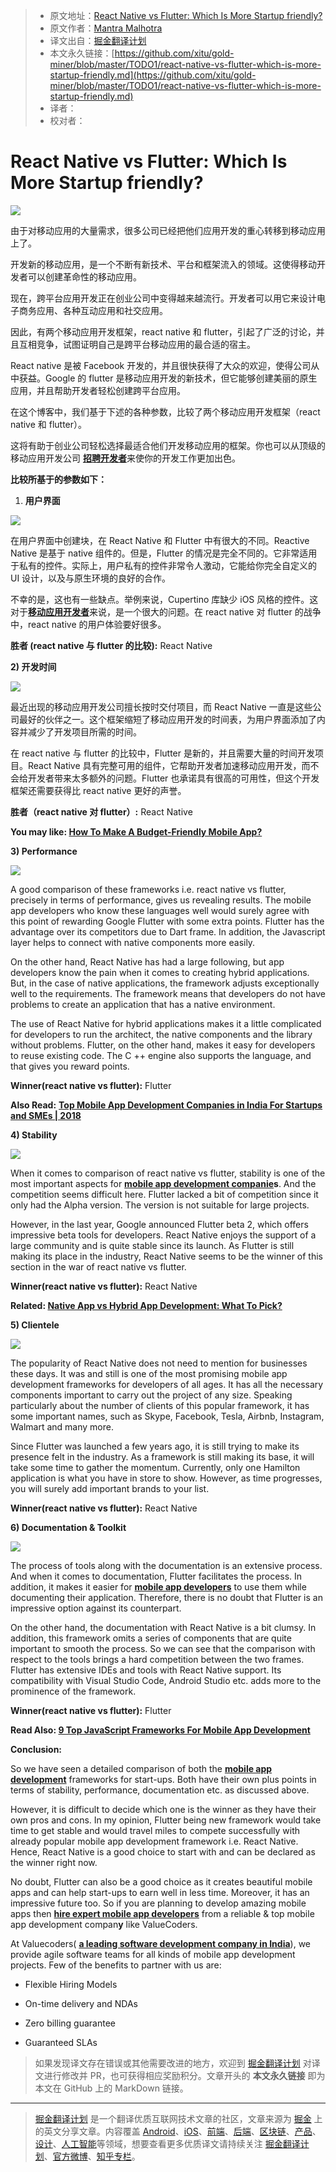 > * 原文地址：[React Native vs Flutter: Which Is More Startup friendly?](https://hackernoon.com/react-native-vs-flutter-which-is-more-startup-friendly-c6e412d0b9ab)
> * 原文作者：[Mantra Malhotra](https://hackernoon.com/@valuecoders.vc?source=post_header_lockup)
> * 译文出自：[掘金翻译计划](https://github.com/xitu/gold-miner)
> * 本文永久链接：[https://github.com/xitu/gold-miner/blob/master/TODO1/react-native-vs-flutter-which-is-more-startup-friendly.md](https://github.com/xitu/gold-miner/blob/master/TODO1/react-native-vs-flutter-which-is-more-startup-friendly.md)
> * 译者：
> * 校对者：

# React Native vs Flutter: Which Is More Startup friendly?

![](https://cdn-images-1.medium.com/max/800/1*Qnt_ctP0ZrlL959Dj3HZAw.jpeg)

由于对移动应用的大量需求，很多公司已经把他们应用开发的重心转移到移动应用上了。

开发新的移动应用，是一个不断有新技术、平台和框架流入的领域。这使得移动开发者可以创建革命性的移动应用。

现在，跨平台应用开发正在创业公司中变得越来越流行。开发者可以用它来设计电子商务应用、各种互动应用和社交应用。

因此，有两个移动应用开发框架，react native 和 flutter，引起了广泛的讨论，并且互相竞争，试图证明自己是跨平台移动应用的最合适的宿主。

React native 是被 Facebook 开发的，并且很快获得了大众的欢迎，使得公司从中获益。Google 的 flutter 是移动应用开发的新技术，但它能够创建美丽的原生应用，并且帮助开发者轻松创建跨平台应用。

在这个博客中，我们基于下述的各种参数，比较了两个移动应用开发框架（react native 和 flutter）。

这将有助于创业公司轻松选择最适合他们开发移动应用的框架。你也可以从顶级的移动应用开发公司 [**招聘开发者**](https://www.valuecoders.com/hire-developers?utm_source=hiredev_reactflutter_medium&utm_medium=mantra)来使你的开发工作更加出色。

**比较所基于的参数如下：**

1.  **用户界面**

![](https://cdn-images-1.medium.com/max/800/1*geJ1v8mM6-GTA6PDvdFKbw.jpeg)

在用户界面中创建块，在 React Native 和 Flutter 中有很大的不同。Reactive Native 是基于 native 组件的。但是，Flutter 的情况是完全不同的。它非常适用于私有的控件。实际上，用户私有的控件非常令人激动，它能给你完全自定义的 UI 设计，以及与原生环境的良好的合作。

不幸的是，这也有一些缺点。举例来说，Cupertino 库缺少 iOS 风格的控件。这对于[**移动应用开发者**](https://www.valuecoders.com/hire-developers?utm_source=home_reactflutter_medium&utm_medium=mantra)来说，是一个很大的问题。在 react native 对 flutter 的战争中，react native 的用户体验要好很多。

**胜者 (react native 与 flutter 的比较):** React Native

**2) 开发时间**

![](https://cdn-images-1.medium.com/max/800/1*Jv0iakVUFYTAhDpBQeMbXA.png)

最近出现的移动应用开发公司擅长按时交付项目，而 React Native 一直是这些公司最好的伙伴之一。这个框架缩短了移动应用开发的时间表，为用户界面添加了内容并减少了开发项目所需的时间。

在 react native 与 flutter 的比较中，Flutter 是新的，并且需要大量的时间开发项目。React Native 具有完整可用的组件，它帮助开发者加速移动应用开发，而不会给开发者带来太多额外的问题。Flutter 也承诺具有很高的可用性，但这个开发框架还需要获得比 react native 更好的声誉。

**胜者（react native 对 flutter）:** React Native

**You may like: [How To Make A Budget-Friendly Mobile App?](https://www.valuecoders.com/blog/technology-and-apps/make-budget-friendly-mobile-app/?utm_source=blog_reactflutter_medium&utm_medium=mantra)**

**3) Performance**

![](https://cdn-images-1.medium.com/max/800/1*Nu2WBSE8G_GilhJ0gzqmmw.png)

A good comparison of these frameworks i.e. react native vs flutter, precisely in terms of performance, gives us revealing results. The mobile app developers who know these languages well would surely agree with this point of rewarding Google Flutter with some extra points. Flutter has the advantage over its competitors due to Dart frame. In addition, the Javascript layer helps to connect with native components more easily.

On the other hand, React Native has had a large following, but app developers know the pain when it comes to creating hybrid applications. But, in the case of native applications, the framework adjusts exceptionally well to the requirements. The framework means that developers do not have problems to create an application that has a native environment.

The use of React Native for hybrid applications makes it a little complicated for developers to run the architect, the native components and the library without problems. Flutter, on the other hand, makes it easy for developers to reuse existing code. The C ++ engine also supports the language, and that gives you reward points.

**Winner(react native vs flutter):** Flutter

**Also Read:** [**Top Mobile App Development Companies in India For Startups and SMEs | 2018**](https://hackernoon.com/top-mobile-app-development-companies-in-india-for-startups-and-smes-2018-4059ed17a0ca)

**4) Stability**

![](https://cdn-images-1.medium.com/max/800/1*sO7kdtL_RaVhGTCHf881FA.png)

When it comes to comparison of react native vs flutter, stability is one of the most important aspects for [**mobile app development companie**](https://www.valuecoders.com/mobile-application-development?utm_source=home_reactflutter_medium&utm_medium=mantra)**s**. And the competition seems difficult here. Flutter lacked a bit of competition since it only had the Alpha version. The version is not suitable for large projects.

However, in the last year, Google announced Flutter beta 2, which offers impressive beta tools for developers. React Native enjoys the support of a large community and is quite stable since its launch. As Flutter is still making its place in the industry, React Native seems to be the winner of this section in the war of react native vs flutter.

**Winner(react native vs flutter):** React Native

**Related: [Native App vs Hybrid App Development: What To Pick?](https://www.valuecoders.com/blog/technology-and-apps/native-app-vs-hybrid-app/?utm_source=blog_reactflutter_medium&utm_medium=mantra)**

**5) Clientele**

![](https://cdn-images-1.medium.com/max/800/1*dyDl69cH8Vr-8X0U2PZMkA.jpeg)

The popularity of React Native does not need to mention for businesses these days. It was and still is one of the most promising mobile app development frameworks for developers of all ages. It has all the necessary components important to carry out the project of any size. Speaking particularly about the number of clients of this popular framework, it has some important names, such as Skype, Facebook, Tesla, Airbnb, Instagram, Walmart and many more.

Since Flutter was launched a few years ago, it is still trying to make its presence felt in the industry. As a framework is still making its base, it will take some time to gather the momentum. Currently, only one Hamilton application is what you have in store to show. However, as time progresses, you will surely add important brands to your list.

**Winner(react native vs flutter):** React Native

**6) Documentation & Toolkit**

![](https://cdn-images-1.medium.com/max/800/1*B18aQH_4ZDsIoudtJ2gv1g.png)

The process of tools along with the documentation is an extensive process. And when it comes to documentation, Flutter facilitates the process. In addition, it makes it easier for [**mobile app developers**](https://www.valuecoders.com/hire-developers/hire-mobile-app-developers?utm_source=home_reactflutter_medium&utm_medium=mantra) to use them while documenting their application. Therefore, there is no doubt that Flutter is an impressive option against its counterpart.

On the other hand, the documentation with React Native is a bit clumsy. In addition, this framework omits a series of components that are quite important to smooth the process. So we can see that the comparison with respect to the tools brings a hard competition between the two frames. Flutter has extensive IDEs and tools with React Native support. Its compatibility with Visual Studio Code, Android Studio etc. adds more to the prominence of the framework.

**Winner(react native vs flutter):** Flutter

**Read Also: [9 Top JavaScript Frameworks For Mobile App Development](https://www.valuecoders.com/blog/technology-and-apps/top-javascript-frameworks-for-mobile-app-development/?utm_source=blog_reactflutter_medium&utm_medium=mantra)**

**Conclusion:**

So we have seen a detailed comparison of both the [**mobile app development**](https://www.valuecoders.com/mobile-application-development?utm_source=home_reactflutter_medium&utm_medium=mantra) frameworks for start-ups. Both have their own plus points in terms of stability, performance, documentation etc. as discussed above.

However, it is difficult to decide which one is the winner as they have their own pros and cons. In my opinion, Flutter being new framework would take time to get stable and would travel miles to compete successfully with already popular mobile app development framework i.e. React Native. Hence, React Native is a good choice to start with and can be declared as the winner right now.

No doubt, Flutter can also be a good choice as it creates beautiful mobile apps and can help start-ups to earn well in less time. Moreover, it has an impressive future too. So if you are planning to develop amazing mobile apps then [**hire expert mobile app developers**](https://www.valuecoders.com/hire-developers/hire-mobile-app-developers?utm_source=hiremobile_reactflutter_medium&utm_medium=mantra) from a reliable & top mobile app development compan**y** like ValueCoders.

At Valuecoders( [**a leading software development company in India**](https://www.valuecoders.com?utm_source=home_reactflutter_medium&utm_medium=mantra)), we provide agile software teams for all kinds of mobile app development projects. Few of the benefits to partner with us are:

- Flexible Hiring Models

- On-time delivery and NDAs

- Zero billing guarantee

- Guaranteed SLAs

> 如果发现译文存在错误或其他需要改进的地方，欢迎到 [掘金翻译计划](https://github.com/xitu/gold-miner) 对译文进行修改并 PR，也可获得相应奖励积分。文章开头的 **本文永久链接** 即为本文在 GitHub 上的 MarkDown 链接。


---

> [掘金翻译计划](https://github.com/xitu/gold-miner) 是一个翻译优质互联网技术文章的社区，文章来源为 [掘金](https://juejin.im) 上的英文分享文章。内容覆盖 [Android](https://github.com/xitu/gold-miner#android)、[iOS](https://github.com/xitu/gold-miner#ios)、[前端](https://github.com/xitu/gold-miner#前端)、[后端](https://github.com/xitu/gold-miner#后端)、[区块链](https://github.com/xitu/gold-miner#区块链)、[产品](https://github.com/xitu/gold-miner#产品)、[设计](https://github.com/xitu/gold-miner#设计)、[人工智能](https://github.com/xitu/gold-miner#人工智能)等领域，想要查看更多优质译文请持续关注 [掘金翻译计划](https://github.com/xitu/gold-miner)、[官方微博](http://weibo.com/juejinfanyi)、[知乎专栏](https://zhuanlan.zhihu.com/juejinfanyi)。
